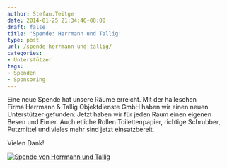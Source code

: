 ```yaml
---
author: Stefan.Teitge
date: 2014-01-25 21:34:46+00:00
draft: false
title: 'Spende: Herrmann und Tallig'
type: post
url: /spende-herrmann-und-tallig/
categories:
- Unterstützer
tags:
- Spenden
- Sponsoring
---
```


Eine neue Spende hat unsere Räume erreicht. Mit der halleschen Firma Herrmann & Tallig Objektdienste GmbH haben wir einen neuen Unterstützer gefunden: Jetzt haben wir für jeden Raum einen eigenen Besen und Eimer. <!-- more --> Auch etliche Rollen Toilettenpapier, richtige Schrubber, Putzmittel und vieles mehr sind jetzt einsatzbereit.

Vielen Dank!

[![Spende von Herrmann und Tallig](/wp-content/uploads/2014/01/IMG_2373-1024x680.jpg)
](/wp-content/uploads/2014/01/IMG_2373.jpg)
